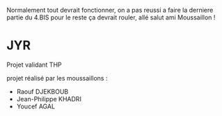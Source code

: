 Normalement tout devrait fonctionner, on a pas reussi a faire la derniere partie du 4.BIS
pour le reste ça devrait rouler, allé salut ami Moussaillon !

# JYR
Projet validant THP 


projet réalisé par les moussaillons :

- Raouf DJEKBOUB
- Jean-Philippe KHADRI
- Youcef AGAL
